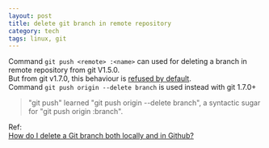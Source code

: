 ```yaml
---
layout: post
title: delete git branch in remote repository
category: tech
tags: linux, git
---
```

Command `git push <remote> :<name>` can used for deleting a branch in remote repository from git V1.5.0.  
But from git v1.7.0, this behaviour is [refused by default](https://github.com/gitster/git/blob/master/Documentation/RelNotes/1.7.0.txt).  
Command `git push origin --delete branch` is used instead with git 1.7.0+
> "git push" learned "git push origin --delete branch", a syntactic sugar for "git push origin :branch".

Ref:  
[How do I delete a Git branch both locally and in Github?](http://stackoverflow.com/questions/2003505/how-do-i-delete-a-git-branch-both-locally-and-in-github)

